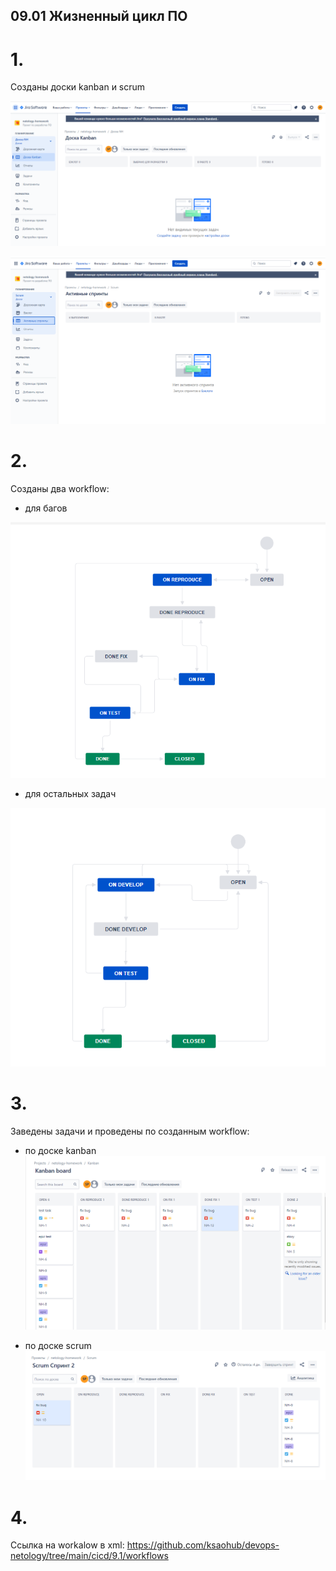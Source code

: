 ## 09.01 Жизненный цикл ПО

# 1.
Созданы доски kanban и scrum

![img.png](pic/img.png)

![img_2.png](pic/img_2.png)

# 2.
Созданы два workflow:

 - для багов

![img_4.png](pic/img_4.png)

 - для остальных задач

![img_5.png](pic/img_5.png)

# 3.

Заведены задачи и проведены по созданным workflow:

 - по доске kanban
![img_1.png](pic/img_1.png)

 - по доске scrum
![img_6.png](pic/img_6.png)

# 4. 

Ссылка на workаlow в xml: https://github.com/ksaohub/devops-netology/tree/main/cicd/9.1/workflows